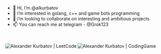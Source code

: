 - 👋 Hi, I’m @alkurbatov
- 👀 I’m interested in golang, c++ and game bots programming
- 💞️ I’m looking to collaborate on interesting and ambitious projects
- 📫 You can reach me at telegram - @Grok123

<br />

[<img align="left" alt="Alexander Kurbatov  | LeetCode" src="https://img.shields.io/badge/-LeetCode-FFA116?style=for-the-badge&logo=LeetCode&logoColor=black" />][leetcode]
[<img align="left" alt="Alexander Kurbatov  | CodingGame" src="https://img.shields.io/badge/CodinGame-F2BB13?style=for-the-badge&logo=codingame&logoColor=white" />][codinggame]

[leetcode]: https://leetcode.com/alkurbatov/
[codinggame]: https://www.codingame.com/profile/6f73d7d9c8adaccdac3abc1cd88ee6284278404

